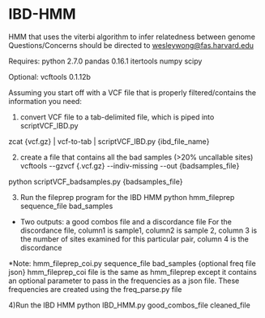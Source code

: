 # IBD-HMM
HMM that uses the viterbi algorithm to infer relatedness between genome
Questions/Concerns should be directed to wesleywong@fas.harvard.edu


Requires:
python 2.7.0
pandas 0.16.1
itertools
numpy
scipy

Optional:
vcftools 0.1.12b

Assuming you start off with a VCF file that is properly filtered/contains the information you need:

1) convert VCF file to a tab-delimited file, which is piped into scriptVCF_IBD.py

zcat {vcf.gz} | vcf-to-tab | scriptVCF_IBD.py {ibd_file_name}

2) create a file that contains all the bad samples (>20% uncallable sites)
vcftools --gzvcf {.vcf.gz} --indiv-missing --out {badsamples_file}

python scriptVCF_badsamples.py {badsamples_file}

3) Run the fileprep program for the IBD HMM
python hmm_fileprep sequence_file bad_samples
* Two outputs: a good combos file and a discordance file
For the discordance file, column1 is sample1, column2 is sample 2, column 3 is the number of sites examined for this particular pair, column 4 is the discordance

*Note: hmm_fileprep_coi.py sequence_file bad_samples {optional freq file json}
hmm_fileprep_coi file is the same as hmm_fileprep except it contains an optional parameter to pass
in the frequencies as a json file. These frequencies are created using the freq_parse.py file

4)Run the IBD HMM
python IBD_HMM.py good_combos_file cleaned_file
